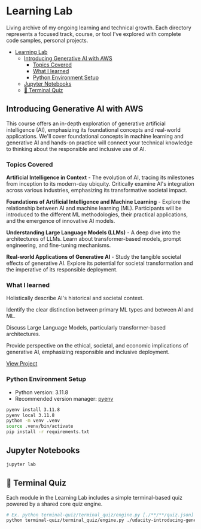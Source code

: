 # Learning Lab

Living archive of my ongoing learning and technical growth. Each directory represents a focused track, course, or tool I've explored with complete code samples, personal projects.

- [Learning Lab](#learning-lab)
  - [Introducing Generative AI with AWS](#introducing-generative-ai-with-aws)
    - [Topics Covered](#topics-covered)
    - [What I learned](#what-i-learned)
    - [Python Environment Setup](#python-environment-setup)
  - [Jupyter Notebooks](#jupyter-notebooks)
  - [🧠 Terminal Quiz](#-terminal-quiz)

## Introducing Generative AI with AWS

This course offers an in-depth exploration of generative artificial intelligence (AI), emphasizing its foundational concepts and real-world applications. We'll cover foundational concepts in machine learning and generative AI and hands-on practice will connect your technical knowledge to thinking about the responsible and inclusive use of AI.

### Topics Covered

**Artificial Intelligence in Context** - The evolution of AI, tracing its milestones from inception to its modern-day ubiquity. Critically examine AI's integration across various industries, emphasizing its transformative societal impact.

**Foundations of Artificial Intelligence and Machine Learning** - Explore the relationship between AI and machine learning (ML). Participants will be introduced to the different ML methodologies, their practical applications, and the emergence of innovative AI models.

**Understanding Large Language Models (LLMs)** - A deep dive into the architectures of LLMs. Learn about transformer-based models, prompt engineering, and fine-tuning mechanisms.

**Real-world Applications of Generative AI** - Study the tangible societal effects of generative AI. Explore its potential for societal transformation and the imperative of its responsible deployment.

### What I learned

Holistically describe AI's historical and societal context.

Identify the clear distinction between primary ML types and between AI and ML.

Discuss Large Language Models, particularly transformer-based architectures.

Provide perspective on the ethical, societal, and economic implications of generative AI, emphasizing responsible and inclusive deployment.

[View Project](./udacity-introducing-generative-ai-with-aws/)

### Python Environment Setup

- Python version: 3.11.8
- Recommended version manager: [pyenv](https://github.com/pyenv/pyenv)

```bash
pyenv install 3.11.8
pyenv local 3.11.8
python -m venv .venv
source .venv/bin/activate
pip install -r requirements.txt
```

## Jupyter Notebooks

```bash
jupyter lab
```

## 🧠 Terminal Quiz

Each module in the Learning Lab includes a simple terminal-based quiz powered by a shared core quiz engine.

```bash
# Ex. python terminal-quiz/terminal_quiz/engine.py [./**/**/quiz.json]
python terminal-quiz/terminal_quiz/engine.py ./udacity-introducing-generative-ai-with-aws/quiz.json
```
